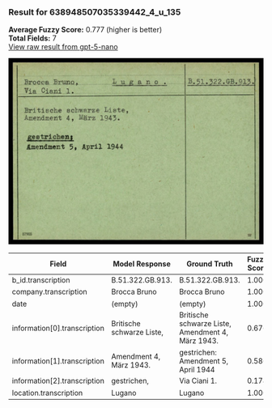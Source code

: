 ### Result for 638948507035339442_4_u_135
**Average Fuzzy Score:** 0.777 (higher is better)<br>
**Total Fields:** 7<br>
[View raw result from gpt-5-nano](https://github.com/RISE-UNIBAS/humanities_data_benchmark/blob/main/results/2025-10-24/T0311/request_T0311_638948507035339442_4_u_135.json)

<img src="https://github.com/RISE-UNIBAS/humanities_data_benchmark/blob/main/benchmarks/blacklist/images/638948507035339442_4_u_135.jpg?raw=true" alt="638948507035339442_4_u_135" width="600px">

| Field | Model Response | Ground Truth | Fuzzy Score | Match |
|-------|----------------|--------------|-------------|-------|
| b_id.transcription | B.51.322.GB.913. | B.51.322.GB.913. | 1.000 | ✅ |
| company.transcription | Brocca Bruno | Brocca Bruno | 1.000 | ✅ |
| date | (empty) | (empty) | 1.000 | ✅ |
| information[0].transcription | Britische schwarze Liste, | Britische schwarze Liste,<br>Amendment 4, März 1943. | 0.676 | ❌ |
| information[1].transcription | Amendment 4, März 1943. | gestrichen:<br>Amendment 5, April 1944 | 0.586 | ❌ |
| information[2].transcription | gestrichen, | Via Ciani 1. | 0.174 | ❌ |
| location.transcription | Lugano | Lugano | 1.000 | ✅ |
